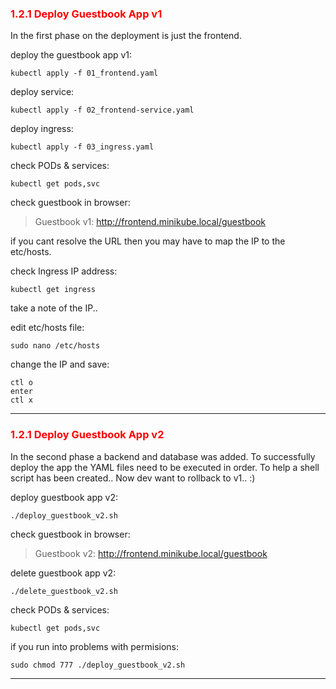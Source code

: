 ### <font color='red'> 1.2.1 Deploy Guestbook App v1</font>
In the first phase on the deployment is just the frontend.

deploy the guestbook app v1:
```
kubectl apply -f 01_frontend.yaml
```
deploy service:
```
kubectl apply -f 02_frontend-service.yaml
```
deploy ingress:
```
kubectl apply -f 03_ingress.yaml
```
check PODs & services:
```
kubectl get pods,svc
```
check guestbook in browser:

> Guestbook v1: http://frontend.minikube.local/guestbook

if you cant resolve the URL then you may have to map the IP to the etc/hosts.

check Ingress IP address:
```
kubectl get ingress
```
take a note of the IP..  

edit etc/hosts file:
```
sudo nano /etc/hosts
```
change the IP and save:
```
ctl o
enter
ctl x
```

--- 


### <font color='red'> 1.2.1 Deploy Guestbook App v2</font>
In the second phase a backend and database was added. To successfully deploy the app the YAML files need to be 
executed in order.  To help a shell script has been created..  Now dev want to rollback to v1..  :)

deploy guestbook app v2:
```
./deploy_guestbook_v2.sh
```
check guestbook in browser:

> Guestbook v2: http://frontend.minikube.local/guestbook

delete guestbook app v2:
```
./delete_guestbook_v2.sh
```
check PODs & services:
```
kubectl get pods,svc
```

if you run into problems with permisions:
```
sudo chmod 777 ./deploy_guestbook_v2.sh
```

--- 
